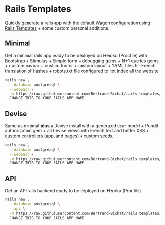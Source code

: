 # Rails Templates

Quickly generate a rails app with the default [Wagon](https://www.lewagon.com) configuration
using [Rails Templates](http://guides.rubyonrails.org/rails_application_templates.html) +
some custom personal additions.


## Minimal

Get a minimal rails app ready to be deployed on Heroku (Procfile) with Bootstrap + Stimulus + Simple form +
debugging gems + N+1 queries gems + custom navbar + custom footer + custom layout +
YAML files for French translation of flashes +
robots.txt file configured to not index all the website

```bash
rails new \
  --database postgresql \
  --webpack \
  -m https://raw.githubusercontent.com/Bertrand-Bichat/rails-templates/master/minimal.rb \
  CHANGE_THIS_TO_YOUR_RAILS_APP_NAME
```

## Devise

Same as minimal **plus** a Devise install with a generated `User` model +
Pundit authorization gem + all Devise views with French text and better CSS +
custom controllers (app. and pages) + custom seeds.

```bash
rails new \
  --database postgresql \
  --webpack \
  -m https://raw.githubusercontent.com/Bertrand-Bichat/rails-templates/master/devise.rb \
  CHANGE_THIS_TO_YOUR_RAILS_APP_NAME
```

## API

Get an API rails backend ready to be deployed on Heroku (Procfile).

```bash
rails new \
  --database postgresql \
  --api \
  -m https://raw.githubusercontent.com/Bertrand-Bichat/rails-templates/master/api.rb \
  CHANGE_THIS_TO_YOUR_RAILS_APP_NAME
```
